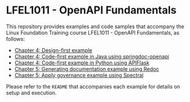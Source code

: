 # LFEL1011 - OpenAPI Fundamentals

This repository provides examples and code samples that accompany the Linux Foundation Training course LFEL1011 - OpenAPI Fundamentals, as follows:

- [Chapter 4: Design-first example](./chapter-4-examples/design-first-example/)
- [Chapter 4: Code-first example in Java using springdoc-openapi](./chapter-4-examples/code-first-using-springdoc-openapi/)
- [Chapter 4: Code-first example in Python using APIFlask](./chapter-4-examples/code-first-using-apiflask/)
- [Chapter 5: Generating documentation example using Redoc](./chapter-5-examples/generating-documentation/)
- [Chapter 5: Apply governance example using Spectral](./chapter-5-examples/applying-governance/)

Please refer to the `README` that accompanies each example for details on setup and execution.

